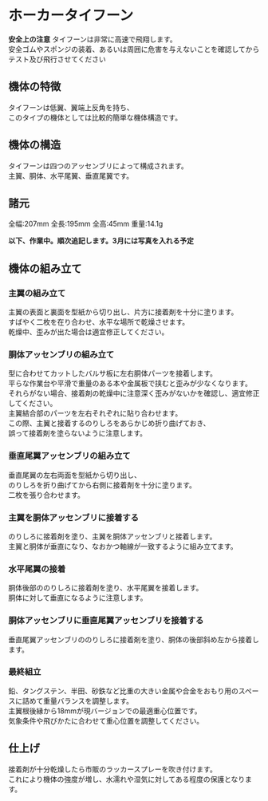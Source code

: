 # ホーカータイフーン
**安全上の注意**
タイフーンは非常に高速で飛翔します。  
安全ゴムやスポンジの装着、あるいは周囲に危害を与えないことを確認してからテスト及び飛行させてください

## 機体の特徴  
タイフーンは低翼、翼端上反角を持ち、  
このタイプの機体としては比較的簡単な機体構造です。

## 機体の構造  
タイフーンは四つのアッセンブリによって構成されます。  
主翼、胴体、水平尾翼、垂直尾翼です。  

## 諸元  
全幅:207mm
全長:195mm
全高:45mm
重量:14.1g

**以下、作業中。順次追記します。3月には写真を入れる予定**    
## 機体の組み立て  

### 主翼の組み立て  
主翼の表面と裏面を型紙から切り出し、片方に接着剤を十分に塗ります。  
すばやく二枚を在り合わせ、水平な場所で乾燥させます。  
乾燥中、歪みが出た場合は適宜修正してください。

### 胴体アッセンブリの組み立て  
型に合わせてカットしたバルサ板に左右胴体パーツを接着します。  
平らな作業台や平滑で重量のある本や金属板で挟むと歪みが少なくなります。  
それらがない場合、接着剤の乾燥中に注意深く歪みがないかを確認し、適宜修正してください。  
主翼結合部のパーツを左右それぞれに貼り合わせます。  
この際、主翼と接着するのりしろをあらかじめ折り曲げておき、  
誤って接着剤を塗らないように注意します。  

### 垂直尾翼アッセンブリの組み立て  
垂直尾翼の左右両面を型紙から切り出し、  
のりしろを折り曲げてから右側に接着剤を十分に塗ります。  
二枚を張り合わせます。  

### 主翼を胴体アッセンブリに接着する   
のりしろに接着剤を塗り、主翼を胴体アッセンブリと接着します。  
主翼と胴体が垂直になり、なおかつ軸線が一致するように組み立てます。

### 水平尾翼の接着  
胴体後部ののりしろに接着剤を塗り、水平尾翼を接着します。  
胴体に対して垂直になるように注意します。  

### 胴体アッセンブリに垂直尾翼アッセンブリを接着する  
垂直尾翼アッセンブリののりしろに接着剤を塗り、胴体の後部斜め左から接着します。

### 最終組立  
鉛、タングステン、半田、砂鉄など比重の大きい金属や合金をおもり用のスペースに詰めて重量バランスを調整します。  
主翼根後縁から18mmが現バージョンでの最適重心位置です。  
気象条件や飛びかたに合わせて重心位置を調整してください。  


## 仕上げ  
接着剤が十分乾燥したら市販のラッカースプレーを吹き付けます。  
これにより機体の強度が増し、水濡れや湿気に対してある程度の保護となります。  


